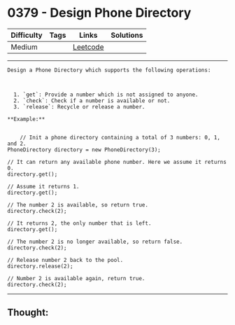 # 0379 - Design Phone Directory

Difficulty  | Tags | Links | Solutions
----------- | ---- | ----- | -----
Medium |  | [Leetcode](https://leetcode.com/problems/design-phone-directory/description/) |


-----------

```
Design a Phone Directory which supports the following operations:



  1. `get`: Provide a number which is not assigned to anyone.
  2. `check`: Check if a number is available or not.
  3. `release`: Recycle or release a number.

**Example:**


    // Init a phone directory containing a total of 3 numbers: 0, 1, and 2.PhoneDirectory directory = new PhoneDirectory(3);// It can return any available phone number. Here we assume it returns 0.directory.get();// Assume it returns 1.directory.get();// The number 2 is available, so return true.directory.check(2);// It returns 2, the only number that is left.directory.get();// The number 2 is no longer available, so return false.directory.check(2);// Release number 2 back to the pool.directory.release(2);// Number 2 is available again, return true.directory.check(2);
```

-----------

## Thought:
